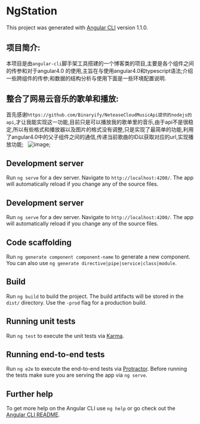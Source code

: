 # NgStation

This project was generated with [Angular CLI](https://github.com/angular/angular-cli) version 1.1.0.
 
## 项目简介:

本项目是由`angular-cli`脚手架工具搭建的一个博客类的项目,主要是各个组件之间的传参和对于angular4.0 的使用,主旨在与使用angular4.0和typescript语法;介绍一些跨组件的传参;和数据的结构分析与使用下面是一些环境配置说明.

## 整合了网易云音乐的歌单和播放:
首先感谢`https://github.com/Binaryify/NeteaseCloudMusicApi提供的nodejs的api`,才让我能实现这一功能,目前只是可以播放我的歌单里的音乐,由于api不是很稳定,所以有些格式和播放器以及图片的格式没有调整,只是实现了最简单的功能,利用了angular4.0中的父子组件之间的通信,传递当前歌曲的ID以获取对应的url,实现播放功能;
 
![image](https://github.com/mr-xkk/angular4.0-works/src/assets/musicplay.png);

## Development server

Run `ng serve` for a dev server. Navigate to `http://localhost:4200/`. The app will automatically reload if you change any of the source files.

## Development server

Run `ng serve` for a dev server. Navigate to `http://localhost:4200/`. The app will automatically reload if you change any of the source files.

## Code scaffolding

Run `ng generate component component-name` to generate a new component. You can also use `ng generate directive|pipe|service|class|module`.

## Build

Run `ng build` to build the project. The build artifacts will be stored in the `dist/` directory. Use the `-prod` flag for a production build.

## Running unit tests

Run `ng test` to execute the unit tests via [Karma](https://karma-runner.github.io).

## Running end-to-end tests

Run `ng e2e` to execute the end-to-end tests via [Protractor](http://www.protractortest.org/).
Before running the tests make sure you are serving the app via `ng serve`.

## Further help

To get more help on the Angular CLI use `ng help` or go check out the [Angular CLI README](https://github.com/angular/angular-cli/blob/master/README.md).
